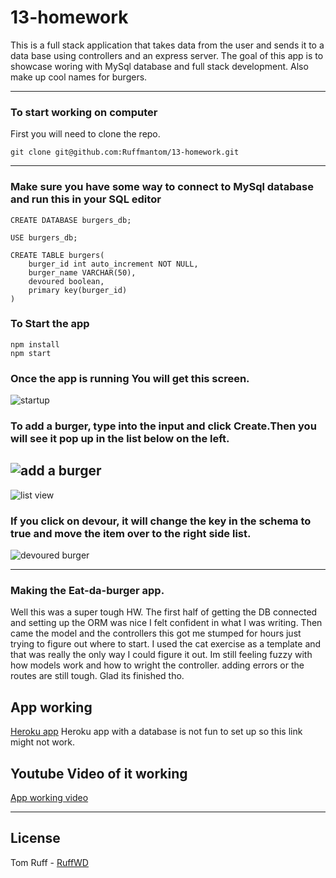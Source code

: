 # 13-homework
This is a full stack application that takes data from the user and sends it to a data base using controllers and an express server. The goal of this app is to showcase woring with MySql database and full stack development. Also make up cool names for burgers.

--- 
### To start working on computer

First you will need to clone the repo.  
```
git clone git@github.com:Ruffmantom/13-homework.git

```
---
### Make sure you have some way to connect to MySql database and run this in your SQL editor
```
CREATE DATABASE burgers_db;

USE burgers_db;

CREATE TABLE burgers(
    burger_id int auto_increment NOT NULL,
    burger_name VARCHAR(50),
    devoured boolean,
    primary key(burger_id)
)
```
### To Start the app
```
npm install
npm start

```
### Once the app is running You will get this screen.
![startup](puplic/assets/img/burger.PNG)

### To add a burger, type into the input and click Create.Then you will see it pop up in the list below on the left.
![add a burger](puplic/assets/img/addingBurger.PNG)
---
![list view](puplic/assets/img/addedBurger.PNG)

### If you click on devour, it will change the key in the schema to true and move the item over to the right side list.
![devoured burger](puplic/assets/img/devoured.PNG)

--- 
### Making the Eat-da-burger app. 

Well this was a super tough HW. The first half of getting the DB connected and setting up the ORM was nice I felt confident in what I was writing.
Then came the model and the controllers this got me stumped for hours just trying to figure out where to start. I used the cat exercise as a template and that was really the only way I could figure it out. Im still feeling fuzzy with how models work and how to wright the controller. adding errors or the routes are still tough. Glad its finished tho. 

## App working
[Heroku app](https://sheltered-journey-59778.herokuapp.com/)
Heroku app with a database is not fun to set up so this link might not work.

## Youtube Video of it working
[App working video](https://youtu.be/UrJ8oKjvkxw)

---
## License
Tom Ruff - [RuffWD](http://www.ruffwd.tech/)
